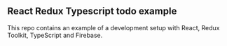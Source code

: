 ## React Redux Typescript todo example

This repo contains an example of a development setup with React, Redux Toolkit, TypeScript and Firebase. 
